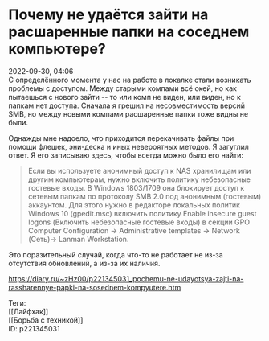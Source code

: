 Почему не удаётся зайти на расшаренные папки на соседнем компьютере?
=====================================================================

   
 2022-09-30, 04:06   
  С определённого момента у нас на работе в локалке стали возникать проблемы с доступом. Между старыми компами всё окей, но как пытаешься с нового зайти -- то или комп не виден, или виден, но к папкам нет доступа. Сначала я грешил на несовместимость версий SMB, но между новыми компами расшаренные папки тоже видны не были.   
   
 Однажды мне надоело, что приходится перекачивать файлы при помощи флешек, эни-деска и иных невероятных методов. Я загуглил ответ. Я его записываю здесь, чтобы всегда можно было его найти:   
   
 
>  Если вы используете анонимный доступ к NAS хранилищам или другим компьютерам, нужно включить политику небезопасные гостевые входы. В Windows 1803/1709 она блокирует доступ к сетевым папкам по протоколу SMB 2.0 под анонимным (гостевым) аккаунтом. Для этого нужно в редакторе локальных политик Windows 10 (gpedit.msc) включить политику Enable insecure guest logons (Включить небезопасные гостевые входы) в секции GPO Computer Configuration -> Administrative templates -> Network (Сеть)-> Lanman Workstation. 

   
   
 Это поразительный случай, когда что-то не работает не из-за отсутствия обновлений, а из-за их наличия.   
    
 <https://diary.ru/~zHz00/p221345031_pochemu-ne-udayotsya-zajti-na-rassharennye-papki-na-sosednem-kompyutere.htm>   
   
 Теги:   
 [[Лайфхак]]   
 [[Борьба с техникой]]   
 ID: p221345031